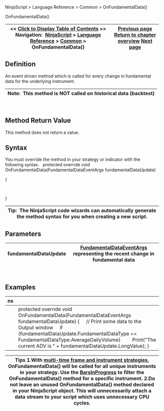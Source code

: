 ﻿
NinjaScript \> Language Reference \> Common \> OnFundamentalData()

OnFundamentalData()

| \<\< [Click to Display Table of Contents](onfundamentaldata.md) \>\> **Navigation:**     [NinjaScript](ninjascript.md) \> [Language Reference](language_reference_wip.md) \> [Common](common.md) \> OnFundamentalData() | [Previous page](connectionstatuseventargs.md) [Return to chapter overview](common.md) [Next page](fundamentaldataeventargs.md) |
| --- | --- |
## Definition
An event driven method which is called for every change in fundamental data for the underlying instrument.
 

| Note:  This method is NOT called on historical data (backtest) |
| --- |
 
## 
## Method Return Value
This method does not return a value.
 
## Syntax
You must override the method in your strategy or indicator with the following syntax.
 
protected override void OnFundamentalData(FundamentalDataEventArgs fundamentalDataUpdate)   

{  

   

}
 

| Tip:  The NinjaScript code wizards can automatically generate the method syntax for you when creating a new script. |
| --- |
## 

## Parameters

| fundamentalDataUpdate | [FundamentalDataEventArgs](fundamentaldataeventargs.md) representing the recent change in fundamental data |
| --- | --- |
 
## 
## Examples

| ns | |
| --- | --- |
|  | protected override void OnFundamentalData(FundamentalDataEventArgs fundamentalDataUpdate) {      // Print some data to the Output window      if (fundamentalDataUpdate.FundamentalDataType \=\= FundamentalDataType.AverageDailyVolume)          Print("The current ADV is " \+ fundamentalDataUpdate.LongValue); } |

| Tips 1\.With [multi\-time frame and instrument strategies](multi-time_frame__instruments.md), OnFundamentalData() will be called for all unique instruments in your strategy. Use the [BarsInProgress](barsinprogress.md) to filter the OnFundamentalData() method for a specific instrument. 2\.Do not leave an unused OnFundamentalData() method declared in your NinjaScript object. This will unnecessarily attach a data stream to your script which uses unnecessary CPU cycles. |
| --- |
